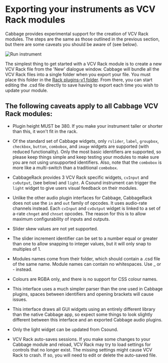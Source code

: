 # Exporting your instruments as VCV Rack modules

Cabbage provides experimental support for the creation of VCV Rack modules. The steps are the same as those outlined in the previous section, but there are some caveats you should be aware of (see below). 

![Run instrument](images/vcvRackExample.gif) 

The simplest thing to get started with a VCV Rack module is to create a new VCV Rack file from the 'New' dialogue window. Cabbage will bundle all the VCV Rack files into a single folder when you export your file. You must place this folder in the [Rack plugins-v1 folder](https://vcvrack.com/manual/FAQ.html#where-is-the-rack-user-folder). From there, you can start editing the .csd file directly to save having to export each time you wish to update your module. 

## The following caveats apply to all Cabbage VCV Rack modules:

* Plugin height MUST be 380. If you make your instrument taller or shorter than this, it won't fit in the rack.

* Of the standard set of Cabbage widgets, only `rslider`, `label`, `groupbox`, `checkbox`, `button`, `combobox`, and `image` widgets are supported (with reduced functionality). Only the most basic identifiers are supported, so please keep things simple and keep testing your modules to make sure you are not using unsupported identifiers. Also, note that the `combobox` is more like a multi-switch than a traditional `combobox`.  

* CabbageRack provides 3 VCV Rack specific widgets, `cvInput` and `cvOutput`, (see below) and `light`. A Csound instrument can trigger the `light` widget to give users visual feedback on their modules.

* Unlike the other audio plugin interfaces for Cabbage, CabbageRack does not use the `in` and `out` family of opcodes. It uses audio-rate channels instead. Each `cvInput` and `cvOutput` widget is linked to a set of a-rate `chnget` and `chnset` opcodes. The reason for this is to allow maximum configurability of inputs and outputs.

* Slider skew values are not yet supported. 

* The slider increment identifier can be set to a number equal or greater than one to allow snapping to integer values, but it will only snap to multiples of 1.

* Modules names come from their folder, which should contain a .csd file of the same name. Module names can contain no whitespaces. Use _ or - instead.

* Colours are RGBA only, and there is no support for CSS colour names.

* This interface uses a much simpler parser than the one used in Cabbage plugins, spaces between identifiers and opening brackets will cause issues. 

* This interface draws all GUI widgets using an entirely different library than the native Cabbage app, so expect some things to look slightly different between this interface and an exported Cabbage audio plugins. 

* Only the light widget can be updated from Csound.

* VCV Rack auto-saves sessions. If you make some changes to your Cabbage module and reload, VCV Rack may try to load settings for controls that no longer exist. The missing settings might cause VCV Rack to crash. If so, you will need to edit or delete the auto-saved file.
